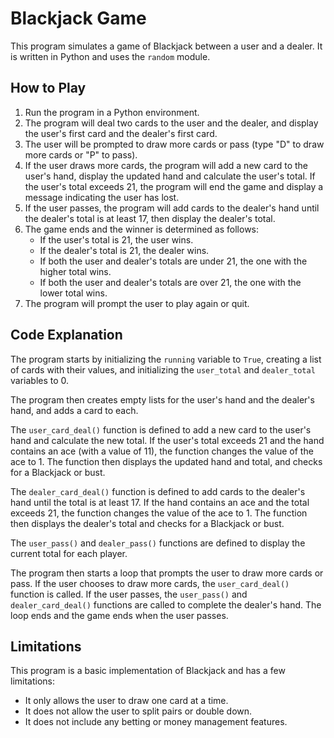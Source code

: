 # Blackjack Game

This program simulates a game of Blackjack between a user and a dealer. It is written in Python and uses the `random` module.

## How to Play

1. Run the program in a Python environment.
2. The program will deal two cards to the user and the dealer, and display the user's first card and the dealer's first card.
3. The user will be prompted to draw more cards or pass (type "D" to draw more cards or "P" to pass).
4. If the user draws more cards, the program will add a new card to the user's hand, display the updated hand and calculate the user's total. If the user's total exceeds 21, the program will end the game and display a message indicating the user has lost.
5. If the user passes, the program will add cards to the dealer's hand until the dealer's total is at least 17, then display the dealer's total.
6. The game ends and the winner is determined as follows:
    - If the user's total is 21, the user wins.
    - If the dealer's total is 21, the dealer wins.
    - If both the user and dealer's totals are under 21, the one with the higher total wins.
    - If both the user and dealer's totals are over 21, the one with the lower total wins.
7. The program will prompt the user to play again or quit.

## Code Explanation

The program starts by initializing the `running` variable to `True`, creating a list of cards with their values, and initializing the `user_total` and `dealer_total` variables to 0.

The program then creates empty lists for the user's hand and the dealer's hand, and adds a card to each.

The `user_card_deal()` function is defined to add a new card to the user's hand and calculate the new total. If the user's total exceeds 21 and the hand contains an ace (with a value of 11), the function changes the value of the ace to 1. The function then displays the updated hand and total, and checks for a Blackjack or bust.

The `dealer_card_deal()` function is defined to add cards to the dealer's hand until the total is at least 17. If the hand contains an ace and the total exceeds 21, the function changes the value of the ace to 1. The function then displays the dealer's total and checks for a Blackjack or bust.

The `user_pass()` and `dealer_pass()` functions are defined to display the current total for each player.

The program then starts a loop that prompts the user to draw more cards or pass. If the user chooses to draw more cards, the `user_card_deal()` function is called. If the user passes, the `user_pass()` and `dealer_card_deal()` functions are called to complete the dealer's hand. The loop ends and the game ends when the user passes.

## Limitations

This program is a basic implementation of Blackjack and has a few limitations:

- It only allows the user to draw one card at a time.
- It does not allow the user to split pairs or double down.
- It does not include any betting or money management features.